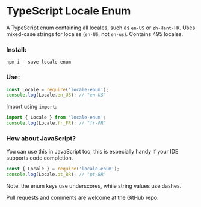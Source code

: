 # TypeScript Locale Enum #

A TypeScript enum containing all locales, such as `en-US` or `zh-Hant-HK`. Uses
mixed-case strings for locales (`en-US`, not `en-us`). Contains 495 locales.

### Install: ###

`npm i --save locale-enum`

### Use: ###

```js
const Locale = require('locale-enum');
console.log(Locale.en_US); // "en-US"
```

Import using `import`:

```js
import { Locale } from 'locale-enum';
console.log(Locale.fr_FR); // "fr-FR"
```

### How about JavaScript? ###

You can use this in JavaScript too, this is especially handy if your IDE
supports code completion.

```js
const { Locale } = require('locale-enum');
console.log(Locale.pt_BR); // "pt-BR"
```

Note: the enum keys use underscores, while string values use dashes.

Pull requests and comments are welcome at the GitHub repo.
